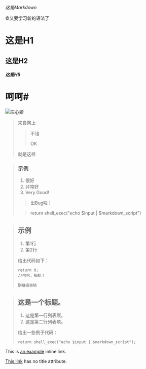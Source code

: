 *这是Markdown*

&copy;又要学习新的语法了

# 这是H1

## 这是H2

##### 这是H5

# 呵呵#

![庄心妍](https://timgsa.baidu.com/timg?image&quality=80&size=b9999_10000&sec=1522667399964&di=a4523ca7c19c5ed22f2bda5aa8d5461e&imgtype=0&src=http%3A%2F%2Fimg.5nd.com%2FPhoto%2Fsinger%2F2%2F25740.jpg)

> 来自网上
>
> > 不错
> >
> > OK
>
> 就是这样



> ### 示例
>
> 
>
> 1. 很好
> 2. 非常好
> 3. Very Good!
>
> > 出Bug啦！
>
> 
>
> > return shell_exec("echo $input | $markdown_script")



> ## 示例
>
> 1.   第1行
> 2.   第2行
>
> 给出代码如下：
>
>     return 0;
>     //哈哈，搞掂！
>    
>     别瞎搞事情



> ## 这是一个标题。
>
> 1.   这是第一行列表项。
> 2.   这是第二行列表项。
>
> 给出一些例子代码：
>
>     return shell_exec("echo $input | $markdown_script");



This is [an example](https://www.baidu.com/ "百度") inline link.

[This link](https://www.baidu.com/) has no title attribute.



